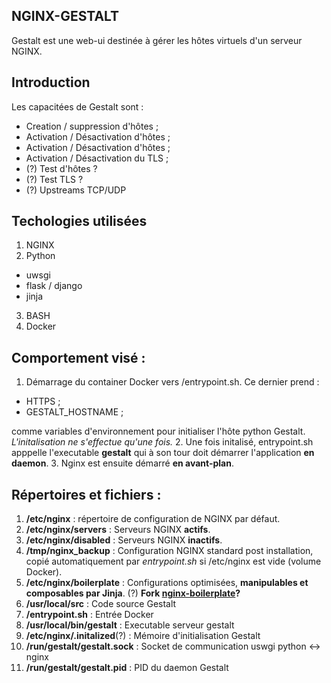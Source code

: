 ## NGINX-GESTALT
Gestalt est une web-ui destinée à gérer les hôtes virtuels d'un serveur NGINX.
## Introduction
Les capacitées de Gestalt sont :
  + Creation / suppression d'hôtes ;
  + Activation / Désactivation d'hôtes ;
  + Activation / Désactivation d'hôtes ;
  + Activation / Désactivation du TLS ;
  + (?) Test d'hôtes ?
  + (?) Test TLS ?
  + (?) Upstreams TCP/UDP

## Techologies utilisées    
1. NGINX
2. Python
  + uwsgi
  + flask / django
  + jinja
3. BASH
4. Docker

## Comportement visé :
1. Démarrage du container Docker vers /entrypoint.sh. Ce dernier prend :

  + HTTPS ;
  + GESTALT_HOSTNAME ;    

  comme variables d'environnement pour initialiser l'hôte python Gestalt.    
  _L'initalisation ne s'effectue qu'une fois._
2. Une fois initalisé, entrypoint.sh apppelle l'executable __gestalt__ qui à son tour doit démarrer l'application __en daemon__.
3. Nginx est ensuite démarré __en avant-plan__.

## Répertoires et fichiers :
1. __/etc/nginx__ : répertoire de configuration de NGINX par défaut.
2. __/etc/nginx/servers__ : Serveurs NGINX __actifs__.
3. __/etc/nginx/disabled__ : Serveurs NGINX __inactifs__.
4. __/tmp/nginx_backup__ : Configuration NGINX standard post installation,
copié automatiquement par _entrypoint.sh_ si /etc/nginx est vide (volume
  Docker).
5. __/etc/nginx/boilerplate__ : Configurations optimisées, __manipulables et
composables par Jinja__. (?) __Fork
[nginx-boilerplate](https://github.com/nginx-boilerplate/nginx-boilerplate)?__
6. __/usr/local/src__ : Code source Gestalt
7. __/entrypoint.sh__ : Entrée Docker
8. __/usr/local/bin/gestalt__ : Executable serveur gestalt
9. __/etc/nginx/.initalized__(?) : Mémoire d'initialisation Gestalt
10. __/run/gestalt/gestalt.sock__ : Socket de communication uswgi python <-> nginx
11. __/run/gestalt/gestalt.pid__ : PID du daemon Gestalt
